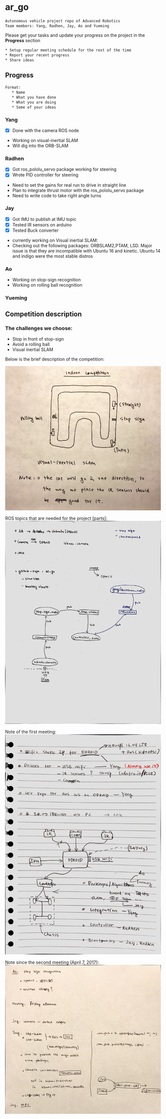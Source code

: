 # ar_go
    Autonomous vehicle project repo of Advanced Robotics
    Team members: Yang, Radhen, Jay, Ao and Yueming

Please get your tasks and update your progress on the project in the **Progress** section

    * Setup regular meeting schedule for the rest of the time
    * Report your recent progress
    * Share ideas

## Progress
    Format:
       * Name
       * What you have done
       * What you are doing
       * Some of your ideas

### Yang
* [x] Done with the camera ROS node
* Working on visual-inertial SLAM
* Will dig into the ORB-SLAM

### Radhen
* [x] Got ros_pololu_servo package working for steering
* [x] Wrote PID controller for steering
* Need to set the gains for real run to drive in straight line
* Plan to integrate thrust motor with the ros_pololu_servo package
* Need to write code to take right angle turns 

### Jay
* [x] Got IMU to publish at IMU topic
* [x] Tested IR sensors on arduino
* [x] Tested Buck converter
* currently working on Visual inertial SLAM:
* Checking out the following packages: ORBSLAM2,PTAM, LSD. Major issue is that they are incompatible with Ubuntu 16 and kinetic. Ubuntu 14 and indigo were the most stable distros

### Ao
* Working on stop-sign recognition
* Working on rolling ball recognition

### Yueming



## Competition description

### The challenges we choose:
* Stop in front of stop-sign
* Avoid a rolling ball
* Visual inertial SLAM

Below is the brief description of the competition:

![competition description][comp-describ]

ROS topics that are needed for the project [parts]:
![ros topics][ros-topics]

Note of the first meeting:
![first meeting note][meeting-1]


Note since the second meeting (April 7, 2017):
![second meeting note][meeting-2]





[comp-describ]:pics/competition_description.JPG
[meeting-1]:pics/first_meeting_framework.JPG
[ros-topics]:pics/ros_topics_needed_[part].JPG
[meeting-2]:pics/meeting_April_7.JPG

